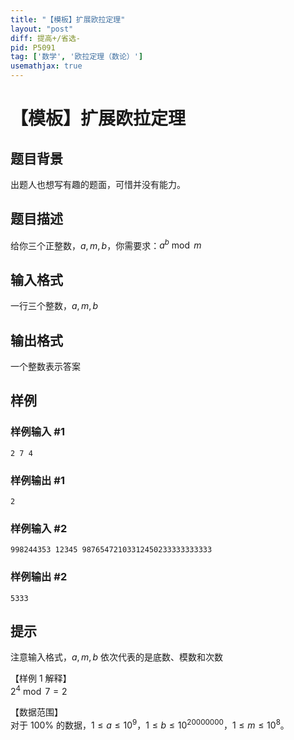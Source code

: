 ```yaml
---
title: "【模板】扩展欧拉定理"
layout: "post"
diff: 提高+/省选-
pid: P5091
tag: ['数学', '欧拉定理（数论）']
usemathjax: true
---
```


# 【模板】扩展欧拉定理
## 题目背景

出题人也想写有趣的题面，可惜并没有能力。
## 题目描述

给你三个正整数，$a,m,b$，你需要求：$a^b \bmod m$   

## 输入格式

一行三个整数，$a,m,b$
## 输出格式

一个整数表示答案
## 样例

### 样例输入 #1
```
2 7 4
```
### 样例输出 #1
```
2
```
### 样例输入 #2
```
998244353 12345 98765472103312450233333333333
```
### 样例输出 #2
```
5333
```
## 提示

注意输入格式，$a,m,b$ 依次代表的是底数、模数和次数   

【样例 $1$ 解释】   
$2^4 \bmod 7 = 2$     
     
【数据范围】  
对于 $100\%$ 的数据，$1\le a \le 10^9$，$1\le b \le 10^{20000000}，1\le m \le 10^8$。
